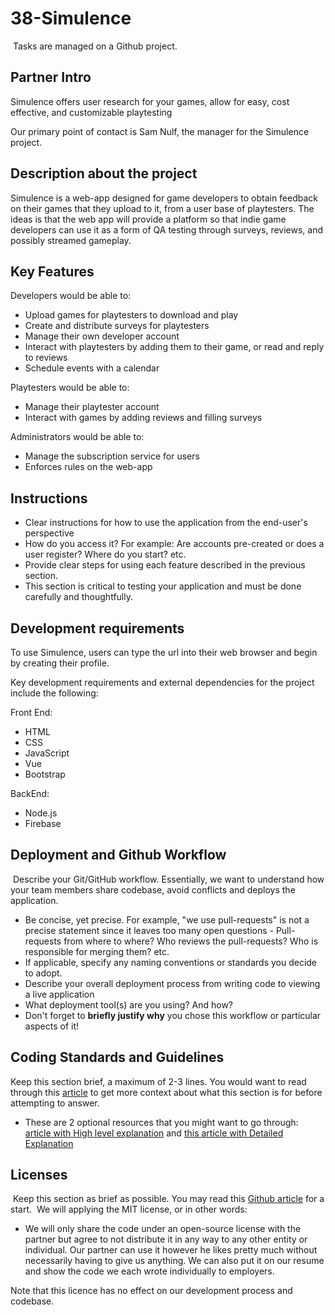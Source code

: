 # 38-Simulence
​
Tasks are managed on a Github project.

## Partner Intro
Simulence offers user research for your games, allow for easy, cost effective, and customizable playtesting

Our primary point of contact is Sam Nulf, the manager for the Simulence project.

## Description about the project

Simulence is a web-app designed for game developers to obtain feedback on their games that they upload to it, from a user base of playtesters. 
The ideas is that the web app will provide a platform so that indie game developers can use it as a form of QA testing through surveys, reviews, and possibly streamed gameplay.
​
## Key Features

Developers would be able to: 
 * Upload games for playtesters to download and play
 * Create and distribute surveys for playtesters
 * Manage their own developer account
 * Interact with playtesters by adding them to their game, or read and reply to reviews
 * Schedule events with a calendar

Playtesters would be able to:
 * Manage their playtester account
 * Interact with games by adding reviews and filling surveys

Administrators would be able to:
 * Manage the subscription service for users
 * Enforces rules on the web-app

## Instructions
 * Clear instructions for how to use the application from the end-user's perspective
 * How do you access it? For example: Are accounts pre-created or does a user register? Where do you start? etc. 
 * Provide clear steps for using each feature described in the previous section.
 * This section is critical to testing your application and must be done carefully and thoughtfully.
 
 ## Development requirements
 
To use Simulence, users can type the url into their web browser and begin by creating their profile.

Key development requirements and external dependencies for the project include the following:

Front End:
* HTML
* CSS
* JavaScript
* Vue
* Bootstrap

BackEnd: 
* Node.js
* Firebase
 
## Deployment and Github Workflow
​
Describe your Git/GitHub workflow. Essentially, we want to understand how your team members share codebase, avoid conflicts and deploys the application.
​
 * Be concise, yet precise. For example, "we use pull-requests" is not a precise statement since it leaves too many open questions - Pull-requests from where to where? Who reviews the pull-requests? Who is responsible for merging them? etc.
 * If applicable, specify any naming conventions or standards you decide to adopt.
 * Describe your overall deployment process from writing code to viewing a live application
 * What deployment tool(s) are you using? And how?
 * Don't forget to **briefly justify why** you chose this workflow or particular aspects of it!

## Coding Standards and Guidelines
 Keep this section brief, a maximum of 2-3 lines. You would want to read through this [article](https://www.geeksforgeeks.org/coding-standards-and-guidelines/) to get more context about what this section is for before attempting to answer.
 
* These are 2 optional resources that you might want to go through: [article with High level explanation](https://blog.codacy.com/coding-standards-what-are-they-and-why-do-you-need-them/) and [this article with Detailed Explanation](https://google.github.io/styleguide/)
​
## Licenses 
​
 Keep this section as brief as possible. You may read this [Github article](https://help.github.com/en/github/creating-cloning-and-archiving-repositories/licensing-a-repository) for a start.
​ We will applying the MIT license, or in other words:

 * We will only share the code under an open-source license with the partner but agree to not distribute it in any way to any other entity or individual. Our partner can use it however he likes pretty much without necessarily having to give us anything. We can also put it on our resume and show the code we each wrote individually to employers.

 Note that this licence has no effect on our development process and codebase.
